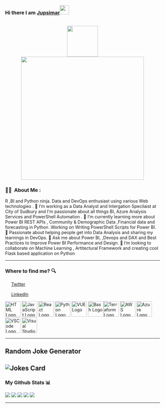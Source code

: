 ### Hi there I am [Jupsimar](https://www.linkedin.com/in/jupsimarsingh/)<img src="https://raw.githubusercontent.com/MartinHeinz/MartinHeinz/master/wave.gif" width="30px">
<br/>

<div id="header" align="center">
  <img src="https://media.giphy.com/media/M9gbBd9nbDrOTu1Mqx/giphy.gif" width="100"/>
</div>


<div id="header" align="center">
  <img src="https://static.wixstatic.com/media/1a1140_6078a0cb8c534e11960700ae86aa872b~mv2.gif" width="400"/>
</div>

### :man_technologist: &nbsp;About Me :

R ,BI and Python ninja. Data and DevOps enthusiast using various Web technologies . 
🔭 I’m working as a Data Analyst and Intergation Specilaist at City of Sudbury and I'm passionate about all things BI, Azure Analysis Services and PowerShell Automation .
🌱 I’m currently learning more about Power BI REST APIs , Community & Demographic Data ,Financial data and forecasting in Python .Working on Writing PowerShell Scripts for Power BI.
💞️ Passionate about helping people get into Data Analysis and sharing my learnings in DevOps. 
💬 Ask me about Power BI, ,Devops and DAX and Best Practices to Improve Power BI Performance and Design.
🌱 I’m looking to collaborate on Machine Learning , Artitectural Framework and creating cool Flask based application on Python

---

### Where to find me? :mag:

<a href="https://twitter.com/JupsimarS"><img src="https://encrypted-tbn0.gstatic.com/images?q=tbn:ANd9GcQuYhZbWzJ6vO06wv6uQgJjiTfD5_wevAfRnOLKFhgS&s" width="16"/></a> [Twitter](https://twitter.com/JupsimarS)


<a href="https://www.linkedin.com/in/jupsimarsingh"><img src="https://cdn-icons-png.flaticon.com/512/174/174857.png" width="16"/></a> [LinkedIn](https://www.linkedin.com/in/jupsimarsingh/)


<!--
jupsimar/jupsimar is a ✨ special ✨ repository because its `README.md` (this file) appears on your GitHub profile.
You can click the Preview link to take a look at your changes.

-->



<p>
<img src="https://www.svgrepo.com/show/303205/html-5-logo.svg" alt="HTML Logo" width="50" height="50"/> <img src="https://cdn.worldvectorlogo.com/logos/logo-javascript.svg" alt="JavaScript Logo" width="50" height="50"/> <img src="https://cdn.worldvectorlogo.com/logos/react-2.svg" alt="React Logo" width="50" height="50"/> <img src="https://cdn.worldvectorlogo.com/logos/python-5.svg" alt="Python Logo" width="50" height="50"/> <img src="https://cdn.worldvectorlogo.com/logos/vue-9.svg" alt="VUE Logo" width="50" height="50"/> <img src="https://cdn.worldvectorlogo.com/logos/bash-1.svg" alt="Bash Logo" width="50" height="50"/><img src="https://cdn.worldvectorlogo.com/logos/terraform-enterprise.svg" alt="Terraform Logo" width="50" height="50"/> <img src="https://cdn.worldvectorlogo.com/logos/aws-2.svg" alt="AWS Logo" width="50" height="50"/> <img src="https://cdn.worldvectorlogo.com/logos/azure-1.svg" alt="Azure Logo" width="50" height="50"/> <img src="https://cdn.worldvectorlogo.com/logos/visual-studio-code-1.svg" alt="VSCode Logo" width="50" height="50"/> <img src="https://cdn.worldvectorlogo.com/logos/visual-studio-2013.svg" alt="Visual Studio Logo" width="50" height="50"/>
</p>

---

## Random Joke Generator
![Jokes Card](https://readme-jokes.vercel.app/api)
---

### My Github Stats 📊
![](http://github-profile-summary-cards.vercel.app/api/cards/stats?username=jupsimar&theme=gruvbox)
![](http://github-profile-summary-cards.vercel.app/api/cards/productive-time?username=jupsimar&theme=gruvbox&utcOffset=8)
![](http://github-profile-summary-cards.vercel.app/api/cards/profile-details?username=jupsimar&theme=gruvbox)
![](http://github-profile-summary-cards.vercel.app/api/cards/repos-per-language?username=jupsimar&theme=gruvbox)
![](http://github-profile-summary-cards.vercel.app/api/cards/most-commit-language?username=jupsimar&theme=gruvbox)


---

